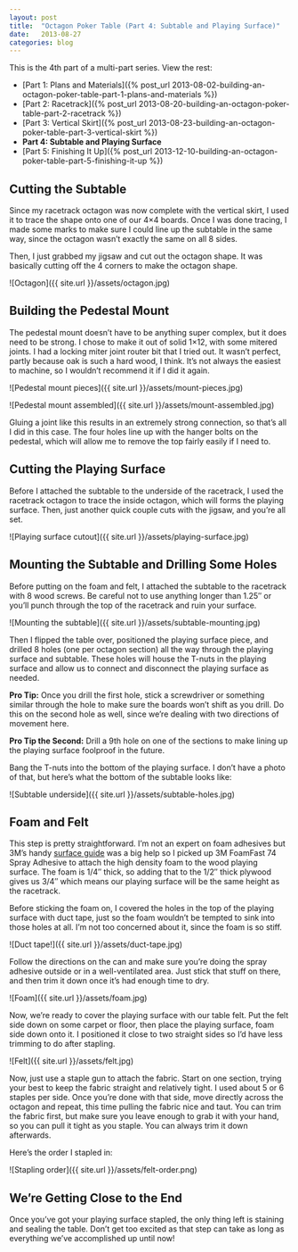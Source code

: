 ```yaml
---
layout: post
title:  "Octagon Poker Table (Part 4: Subtable and Playing Surface)"
date:   2013-08-27
categories: blog
---
```


This is the 4th part of a multi-part series. View the rest:

* [Part 1: Plans and Materials]({% post_url 2013-08-02-building-an-octagon-poker-table-part-1-plans-and-materials %})
* [Part 2: Racetrack]({% post_url 2013-08-20-building-an-octagon-poker-table-part-2-racetrack %})
* [Part 3: Vertical Skirt]({% post_url 2013-08-23-building-an-octagon-poker-table-part-3-vertical-skirt %})
* **Part 4: Subtable and Playing Surface**
* [Part 5: Finishing It Up]({% post_url 2013-12-10-building-an-octagon-poker-table-part-5-finishing-it-up %})

## Cutting the Subtable

Since my racetrack octagon was now complete with the vertical skirt, I used it to trace the shape onto one of our 4×4 boards. Once I was done tracing, I made some marks to make sure I could line up the subtable in the same way, since the octagon wasn’t exactly the same on all 8 sides.

Then, I just grabbed my jigsaw and cut out the octagon shape. It was basically cutting off the 4 corners to make the octagon shape.

![Octagon]({{ site.url }}/assets/octagon.jpg)

## Building the Pedestal Mount

The pedestal mount doesn’t have to be anything super complex, but it does need to be strong. I chose to make it out of solid 1×12, with some mitered joints. I had a locking miter joint router bit that I tried out. It wasn’t perfect, partly because oak is such a hard wood, I think. It’s not always the easiest to machine, so I wouldn’t recommend it if I did it again.

![Pedestal mount pieces]({{ site.url }}/assets/mount-pieces.jpg)

![Pedestal mount assembled]({{ site.url }}/assets/mount-assembled.jpg)

Gluing a joint like this results in an extremely strong connection, so that’s all I did in this case. The four holes line up with the  hanger bolts on the pedestal, which will allow me to remove the top fairly easily if I need to.

## Cutting the Playing Surface

Before I attached the subtable to the underside of the racetrack, I used the racetrack octagon to trace the inside octagon, which will forms the playing surface. Then, just another quick couple cuts with the jigsaw, and you’re all set.

![Playing surface cutout]({{ site.url }}/assets/playing-surface.jpg)

## Mounting the Subtable and Drilling Some Holes

Before putting on the foam and felt, I attached the subtable to the racetrack with 8 wood screws. Be careful not to use anything longer than 1.25″ or you’ll punch through the top of the racetrack and ruin your surface.

![Mounting the subtable]({{ site.url }}/assets/subtable-mounting.jpg)

Then I flipped the table over, positioned the playing surface piece, and drilled 8 holes (one per octagon section) all the way through the playing surface and subtable. These holes will house the T-nuts in the playing surface and allow us to connect and disconnect the playing surface as needed.

**Pro Tip:** Once you drill the first hole, stick a screwdriver or something similar through the hole to make sure the boards won’t shift as you drill. Do this on the second hole as well, since we’re dealing with two directions of movement here.

**Pro Tip the Second:** Drill a 9th hole on one of the sections to make lining up the playing surface foolproof in the future.

Bang the T-nuts into the bottom of the playing surface. I don’t have a photo of that, but here’s what the bottom of the subtable looks like:

![Subtable underside]({{ site.url }}/assets/subtable-holes.jpg)

## Foam and Felt

This step is pretty straightforward. I’m not an expert on foam adhesives but 3M’s handy [surface guide](http://solutions.3m.com/wps/portal/3M/en_US/3M-Super-77/Super77/SprayAdhesive/Product-Selector/) was a big help so I picked up 3M FoamFast 74 Spray Adhesive to attach the high density foam to the wood playing surface. The foam is 1/4″ thick, so adding that to the 1/2″ thick plywood gives us 3/4″ which means our playing surface will be the same height as the racetrack.

Before sticking the foam on, I covered the holes in the top of the playing surface with duct tape, just so the foam wouldn’t be tempted to sink into those holes at all. I’m not too concerned about it, since the foam is so stiff.

![Duct tape!]({{ site.url }}/assets/duct-tape.jpg)

Follow the directions on the can and make sure you’re doing the spray adhesive outside or in a well-ventilated area. Just stick that stuff on there, and then trim it down once it’s had enough time to dry.

![Foam]({{ site.url }}/assets/foam.jpg)

Now, we’re ready to cover the playing surface with our table felt. Put the felt side down on some carpet or floor, then place the playing surface, foam side down onto it. I positioned it close to two straight sides so I’d have less trimming to do after stapling.

![Felt]({{ site.url }}/assets/felt.jpg)

Now, just use a staple gun to attach the fabric. Start on one section, trying your best to keep the fabric straight and relatively tight. I used about 5 or 6 staples per side. Once you’re done with that side, move directly across the octagon and repeat, this time pulling the fabric nice and taut. You can trim the fabric first, but make sure you leave enough to grab it with your hand, so you can pull it tight as you staple. You can always trim it down afterwards.

Here’s the order I stapled in:

![Stapling order]({{ site.url }}/assets/felt-order.png)

## We’re Getting Close to the End

Once you’ve got your playing surface stapled, the only thing left is staining and sealing the table. Don’t get too excited as that step can take as long as everything we’ve accomplished up until now!
